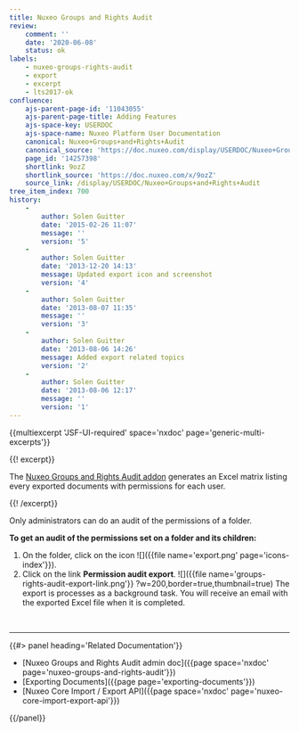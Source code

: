 ```yaml
---
title: Nuxeo Groups and Rights Audit
review:
    comment: ''
    date: '2020-06-08'
    status: ok
labels:
    - nuxeo-groups-rights-audit
    - export
    - excerpt
    - lts2017-ok
confluence:
    ajs-parent-page-id: '11043055'
    ajs-parent-page-title: Adding Features
    ajs-space-key: USERDOC
    ajs-space-name: Nuxeo Platform User Documentation
    canonical: Nuxeo+Groups+and+Rights+Audit
    canonical_source: 'https://doc.nuxeo.com/display/USERDOC/Nuxeo+Groups+and+Rights+Audit'
    page_id: '14257398'
    shortlink: 9ozZ
    shortlink_source: 'https://doc.nuxeo.com/x/9ozZ'
    source_link: /display/USERDOC/Nuxeo+Groups+and+Rights+Audit
tree_item_index: 700
history:
    -
        author: Solen Guitter
        date: '2015-02-26 11:07'
        message: ''
        version: '5'
    -
        author: Solen Guitter
        date: '2013-12-20 14:13'
        message: Updated export icon and screenshot
        version: '4'
    -
        author: Solen Guitter
        date: '2013-08-07 11:35'
        message: ''
        version: '3'
    -
        author: Solen Guitter
        date: '2013-08-06 14:26'
        message: Added export related topics
        version: '2'
    -
        author: Solen Guitter
        date: '2013-08-06 12:17'
        message: ''
        version: '1'
---
```


{{multiexcerpt 'JSF-UI-required' space='nxdoc' page='generic-multi-excerpts'}}

{{! excerpt}}

The [Nuxeo Groups and Rights Audit addon](https://connect.nuxeo.com/nuxeo/site/marketplace/package/nuxeo-groups-rights-audit) generates an Excel matrix listing every exported documents with permissions for each user.

{{! /excerpt}}

Only administrators can do an audit of the permissions of a folder.

**To get an audit of the permissions set on a folder and its children:**

1.  On the folder, click on the icon ![]({{file name='export.png' page='icons-index'}}).
2.  Click on the link **Permission audit export**.
    ![]({{file name='groups-rights-audit-export-link.png'}} ?w=200,border=true,thumbnail=true)
    The export is processes as a background task. You will receive an email with the exported Excel file when it is completed.

&nbsp;

* * *

<div class="row" data-equalizer data-equalize-on="medium"><div class="column medium-6">{{#> panel heading='Related Documentation'}}

- [Nuxeo Groups and Rights Audit admin doc]({{page space='nxdoc' page='nuxeo-groups-and-rights-audit'}})
- [Exporting Documents]({{page page='exporting-documents'}})
- [Nuxeo Core Import / Export API]({{page space='nxdoc' page='nuxeo-core-import-export-api'}})

{{/panel}}</div><div class="column medium-6">

&nbsp;

</div></div>
